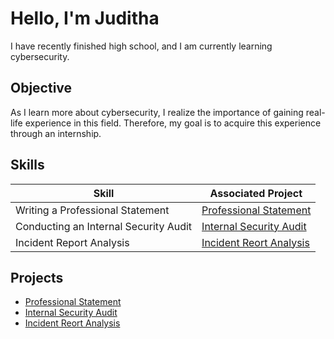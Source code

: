 # Hello, I'm Juditha

I have recently finished high school, and I am currently learning cybersecurity.

## Objective

As I learn more about cybersecurity, I realize the importance of gaining real-life experience in this field. Therefore, my goal is to acquire this experience through an internship.

## Skills

| Skill                                         | Associated Project         |
|-----------------------------------------------|----------------------------|
| Writing a Professional Statement          | <a href="https://github.com/JudBie/Professional-Statement">Professional Statement</a>|
| Conducting an Internal Security Audit | <a href="https://github.com/JudBie/Internal-Security-Audit">Internal Security Audit</a>|
| Incident Report Analysis | <a href="https://github.com/JudBie/Internal-Security-Audit.git">Incident Reort Analysis</a>|


## Projects
- <a href="https://github.com/JudBie/Professional-Statement">Professional Statement</a>
- <a href="https://github.com/JudBie/Internal-Security-Audit">Internal Security Audit</a>
- <a href="https://github.com/JudBie/Internal-Security-Audit.git">Incident Reort Analysis</a>

